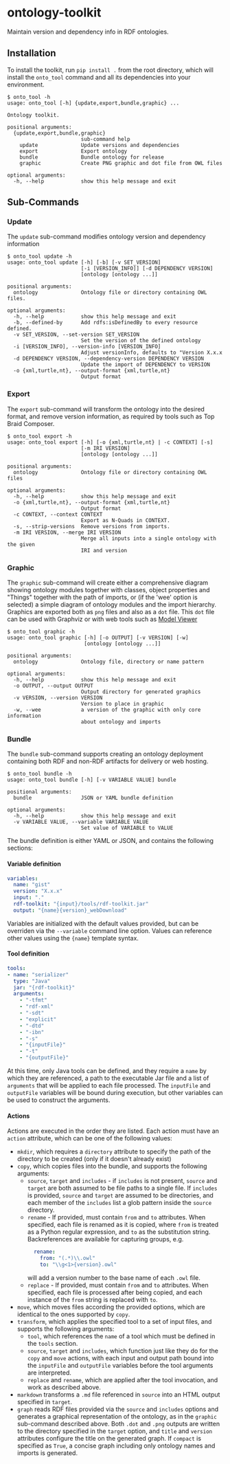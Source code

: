 # ontology-toolkit

Maintain version and dependency info in RDF ontologies.

## Installation

To install the toolkit, run `pip install .` from the root directory, which
will install the `onto_tool` command and all its dependencies into your environment.

```
$ onto_tool -h
usage: onto_tool [-h] {update,export,bundle,graphic} ...

Ontology toolkit.

positional arguments:
  {update,export,bundle,graphic}
                        sub-command help
    update              Update versions and dependencies
    export              Export ontology
    bundle              Bundle ontology for release
    graphic             Create PNG graphic and dot file from OWL files

optional arguments:
  -h, --help            show this help message and exit
```

## Sub-Commands

### Update

The `update` sub-command modifies ontology version and dependency information
```
$ onto_tool update -h
usage: onto_tool update [-h] [-b] [-v SET_VERSION]
                        [-i [VERSION_INFO]] [-d DEPENDENCY VERSION]
                        [ontology [ontology ...]]

positional arguments:
  ontology              Ontology file or directory containing OWL files.

optional arguments:
  -h, --help            show this help message and exit
  -b, --defined-by      Add rdfs:isDefinedBy to every resource defined.
  -v SET_VERSION, --set-version SET_VERSION
                        Set the version of the defined ontology
  -i [VERSION_INFO], --version-info [VERSION_INFO]
                        Adjust versionInfo, defaults to "Version X.x.x
  -d DEPENDENCY VERSION, --dependency-version DEPENDENCY VERSION
                        Update the import of DEPENDENCY to VERSION
  -o {xml,turtle,nt}, --output-format {xml,turtle,nt}
                        Output format
```

### Export

The `export` sub-command will transform the ontology into the desired format, and remove version information, as required by tools such as Top Braid Composer.
```
$ onto_tool export -h
usage: onto_tool export [-h] [-o {xml,turtle,nt} | -c CONTEXT] [-s]
                        [-m IRI VERSION]
                        [ontology [ontology ...]]

positional arguments:
  ontology              Ontology file or directory containing OWL files

optional arguments:
  -h, --help            show this help message and exit
  -o {xml,turtle,nt}, --output-format {xml,turtle,nt}
                        Output format
  -c CONTEXT, --context CONTEXT
                        Export as N-Quads in CONTEXT.
  -s, --strip-versions  Remove versions from imports.
  -m IRI VERSION, --merge IRI VERSION
                        Merge all inputs into a single ontology with the given
                        IRI and version
```

### Graphic

The `graphic` sub-command will create either a comprehensive diagram showing ontology modules together with classes, object properties and "Things" together with the path of imports, or (if the 'wee' option is selected) a simple diagram of ontology modules and the import hierarchy.  Graphics are exported both as ```png``` files and also as a ```dot``` file.  This ```dot``` file can be used with Graphviz or with web tools such as [Model Viewer](http://www.semantechs.co.uk/model-viewer)

```
$ onto_tool graphic -h
usage: onto_tool graphic [-h] [-o OUTPUT] [-v VERSION] [-w]
                         [ontology [ontology ...]]

positional arguments:
  ontology              Ontology file, directory or name pattern

optional arguments:
  -h, --help            show this help message and exit
  -o OUTPUT, --output OUTPUT
                        Output directory for generated graphics
  -v VERSION, --version VERSION
                        Version to place in graphic
  -w, --wee             a version of the graphic with only core information
                        about ontology and imports
```

### Bundle

The `bundle` sub-command supports creating an ontology deployment containing both RDF and non-RDF artifacts for delivery or web hosting.

```
$ onto_tool bundle -h
usage: onto_tool bundle [-h] [-v VARIABLE VALUE] bundle

positional arguments:
  bundle                JSON or YAML bundle definition

optional arguments:
  -h, --help            show this help message and exit
  -v VARIABLE VALUE, --variable VARIABLE VALUE
                        Set value of VARIABLE to VALUE
```

The bundle definition is either YAML or JSON, and contains the following sections:

#### Variable definition

```yaml
variables:
  name: "gist"
  version: "X.x.x"
  input: "."
  rdf-toolkit: "{input}/tools/rdf-toolkit.jar"
  output: "{name}{version}_webDownload"
```
Variables are initialized with the default values provided, but can be overriden via the `--variable` command line option.
Values can reference other values using the `{name}` template syntax.

#### Tool definition

```yaml
tools:
- name: "serializer"
  type: "Java"
  jar: "{rdf-toolkit}"
  arguments:
    - "-tfmt"
    - "rdf-xml"
    - "-sdt"
    - "explicit"
    - "-dtd"
    - "-ibn"
    - "-s"
    - "{inputFile}"
    - "-t"
    - "{outputFile}"
```
At this time, only Java tools can be defined, and they require a `name` by which they are referenced, 
a path to the executable Jar file and a list of `arguments` that will be applied to each file processed.
The `inputFile` and `outputFile` variables will be bound during execution, but other variables can be
used to construct the arguments.

#### Actions

Actions are executed in the order they are listed. Each action must have an `action` attribute, which can be 
one of the following values:
- `mkdir`, which requires a `directory` attribute to specify the path of the directory to be created 
  (only if it doesn't already exist)
- `copy`, which copies files into the bundle, and supports the following arguments:
  - `source`, `target` and `includes` - if `includes` is not present, `source` and `target` are both
    assumed to be file paths to a single file. If `includes` is provided, `source` and `target` are 
    assumed to be directories, and each member of the `includes` list a glob pattern inside the
    `source` directory.
  - `rename` - If provided, must contain `from` and `to` attributes. When specified, each file
    is renamed as it is copied, where `from` is treated as a Python regular expression, and `to`
    as the substitution string. Backreferences are available for capturing groups, e.g.
    ```yaml
      rename:
        from: "(.*)\\.owl"
        to: "\\g<1>{version}.owl"
    ```
    will add a version number to the base name of each `.owl` file.
  - `replace` - If provided, must contain `from` and `to` attributes. When specified, each file
    is processed after being copied, and each instance of the `from` string is replaced with `to`.
- `move`, which moves files according the provided options, which are identical to the ones supported
  by `copy`.
- `transform`, which applies the specified tool to a set of input files, and supports the following
  arguments:
  - `tool`, which references the `name` of a tool which must be defined in the `tools` section.
  - `source`, `target` and `includes`, which function just like they do for the `copy` and `move`
    actions, with each input and output path bound into the `inputFile` and `outputFile` variables
    before the tool arguments are interpreted.
  - `replace` and `rename`, which are applied after the tool invocation, and work as described above.
- `markdown` transforms a `.md` file referenced in `source` into an HTML output specified in `target`.
- `graph` reads RDF files provided via the `source` and `includes` options and generates a graphical
  representation of the ontology, as in the `graphic` sub-command described above. Both `.dot` and
  `.png` outputs are written to the directory specified in the `target` option, and `title` and 
  `version` attributes configure the title on the generated graph. If `compact` is specified as
  `True`, a concise graph including only ontology names and imports is generated.